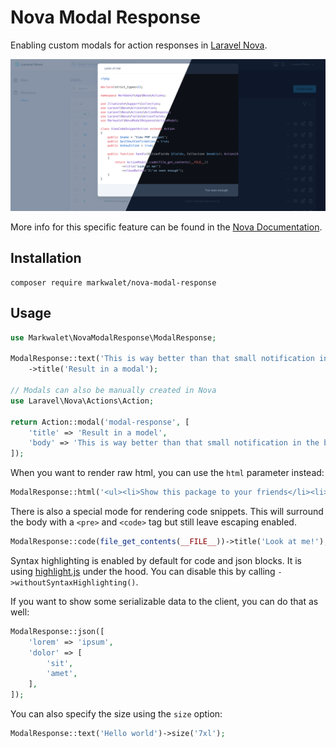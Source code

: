 # Nova Modal Response

Enabling custom modals for action responses in [Laravel Nova](https://nova.laravel.com).

![Example screenshot](readme-heading.png)

More info for this specific feature can be found in the [Nova Documentation](https://nova.laravel.com/docs/4.0/actions/defining-actions.html#custom-modal-responses).

## Installation

```shell
composer require markwalet/nova-modal-response
```

## Usage

```php
use Markwalet\NovaModalResponse\ModalResponse;

ModalResponse::text('This is way better than that small notification in the bottom right!')
    ->title('Result in a modal');

// Modals can also be manually created in Nova
use Laravel\Nova\Actions\Action;

return Action::modal('modal-response', [
    'title' => 'Result in a model',
    'body' => 'This is way better than that small notification in the bottom right!',
]);
```

When you want to render raw html, you can use the `html` parameter instead:

```php
ModalResponse::html('<ul><li>Show this package to your friends</li><li>Contribute</li><li>???</li><li>Profit!</li></ul>');
```

There is also a special mode for rendering code snippets. This will surround the body with a `<pre>` and `<code>` tag but still leave escaping enabled. 


```php
ModalResponse::code(file_get_contents(__FILE__))->title('Look at me!');
```
Syntax highlighting is enabled by default for code and json blocks. It is using [highlight.js](https://highlightjs.org/) under the hood. You can disable this by calling `->withoutSyntaxHighlighting()`.

If you want to show some serializable data to the client, you can do that as well:

```php
ModalResponse::json([
    'lorem' => 'ipsum',
    'dolor' => [
        'sit',
        'amet',
    ],
]);
```

You can also specify the size using the `size` option:
```php
ModalResponse::text('Hello world')->size('7xl');
```
